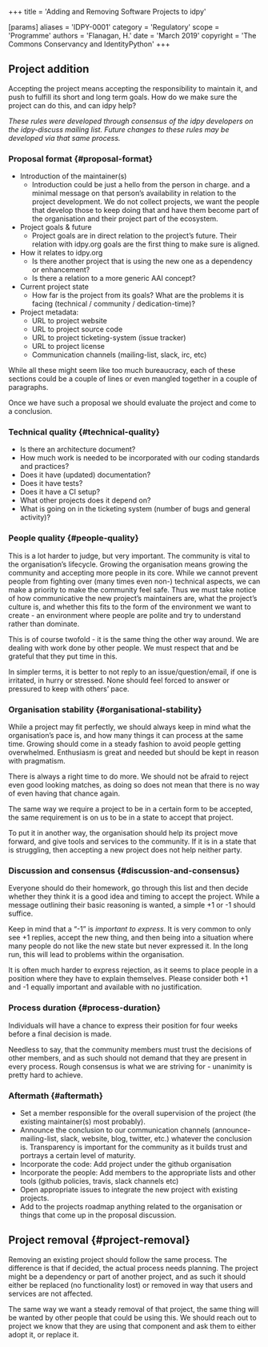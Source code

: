 +++
title = 'Adding and Removing Software Projects to idpy'

[params]
    aliases = 'IDPY-0001'
    category = 'Regulatory'
    scope = 'Programme'
    authors = 'Flanagan, H.'
    date = 'March 2019'
    copyright = 'The Commons Conservancy and IdentityPython'
+++

## Project addition

Accepting the project means accepting the responsibility to maintain it, and push to fulfill its short and long term goals. How do we make sure the project can do this, and can idpy help?

_These rules were developed through consensus of the idpy developers on the idpy-discuss mailing list. Future changes to these rules may be developed via that same process._

### Proposal format {#proposal-format}

 * Introduction of the maintainer(s)
   * Introduction could be just a hello from the person in charge. and a minimal message on that person’s availability in relation to the project development. We do not collect projects, we want the people that develop those to keep doing that and have them become part of the organisation and their project part of the ecosystem.
 * Project goals & future
   * Project goals are in direct relation to the project’s future. Their relation with idpy.org goals are the first thing to make sure is aligned.
 * How it relates to idpy.org
   * Is there another project that is using the new one as a dependency or enhancement?
   * Is there a relation to a more generic AAI concept?
 * Current project state
   * How far is the project from its goals? What are the problems it is facing (technical / community / dedication-time)?
 * Project metadata:
   * URL to project website
   * URL to project source code
   * URL to project ticketing-system (issue tracker)
   * URL to project license
   * Communication channels (mailing-list, slack, irc, etc)

While all these might seem like too much bureaucracy, each of these sections could be a couple of lines or even mangled together in a couple of paragraphs.

Once we have such a proposal we should evaluate the project and come to a conclusion.

### Technical quality {#technical-quality}

 * Is there an architecture document?
 * How much work is needed to be incorporated with our coding standards and practices?
 * Does it have (updated) documentation?
 * Does it have tests?
 * Does it have a CI setup?
 * What other projects does it depend on?
 * What is going on in the ticketing system (number of bugs and general activity)?

### People quality {#people-quality}

This is a lot harder to judge, but very important. The community is vital to the organisation’s lifecycle. Growing the organisation means growing the community and accepting more people in its core. While we cannot prevent people from fighting over (many times even non-) technical aspects, we can make a priority to make the community feel safe. Thus we must take notice of how communicative the new project’s maintainers are, what the project’s culture is, and whether this fits to the form of the environment we want to create - an environment where people are polite and try to understand rather than dominate.

This is of course twofold - it is the same thing the other way around. We are dealing with work done by other people. We must respect that and be grateful that they put time in this.

In simpler terms, it is better to not reply to an issue/question/email, if one is irritated, in hurry or stressed. None should feel forced to answer or pressured to keep with others’ pace.

### Organisation stability {#organisational-stability}

While a project may fit perfectly, we should always keep in mind what the organisation’s pace is, and how many things it can process at the same time. Growing should come in a steady fashion to avoid people getting overwhelmed. Enthusiasm is great and needed but should be kept in reason with pragmatism.

There is always a right time to do more. We should not be afraid to reject even good looking matches, as doing so does not mean that there is no way of even having that chance again.

The same way we require a project to be in a certain form to be accepted, the same requirement is on us to be in a state to accept that project.

To put it in another way, the organisation should help its project move forward, and give tools and services to the community. If it is in a state that is struggling, then accepting a new project does not help neither party.

### Discussion and consensus {#discussion-and-consensus}

Everyone should do their homework, go through this list and then decide whether they think it is a good idea and timing to accept the project. While a message outlining their basic reasoning is wanted, a simple +1 or -1 should suffice.

Keep in mind that a “-1” is _important to express_. It is very common to only see +1 replies, accept the new thing, and then being into a situation where many people do not like the new state but never expressed it. In the long run, this will lead to problems within the organisation.

It is often much harder to express rejection, as it seems to place people in a position where they have to explain themselves. Please consider both +1 and -1 equally important and available with no justification.

### Process duration {#process-duration}

Individuals will have a chance to express their position for four weeks before a final decision is made.

Needless to say, that the community members must trust the decisions of other members, and as such should not demand that they are present in every process. Rough consensus is what we are striving for - unanimity is pretty hard to achieve.

### Aftermath {#aftermath}

 * Set a member responsible for the overall supervision of the project (the existing maintainer(s) most probably).
 * Announce the conclusion to our communication channels (announce-mailing-list, slack, website, blog, twitter, etc.) whatever the conclusion is. Transparency is important for the community as it builds trust and portrays a certain level of maturity.
 * Incorporate the code: Add project under the github organisation
 * Incorporate the people: Add members to the appropriate lists and other tools (github policies, travis, slack channels etc)
 * Open appropriate issues to integrate the new project with existing projects.
 * Add to the projects roadmap anything related to the organisation or things that come up in the proposal discussion.

## Project removal {#project-removal}

Removing an existing project should follow the same process. The difference is that if decided, the actual process needs planning. The project might be a dependency or part of another project, and as such it should either be replaced (no functionality lost) or removed in way that users and services are not affected.

The same way we want a steady removal of that project, the same thing will be wanted by other people that could be using this. We should reach out to project we know that they are using that component and ask them to either adopt it, or replace it.
